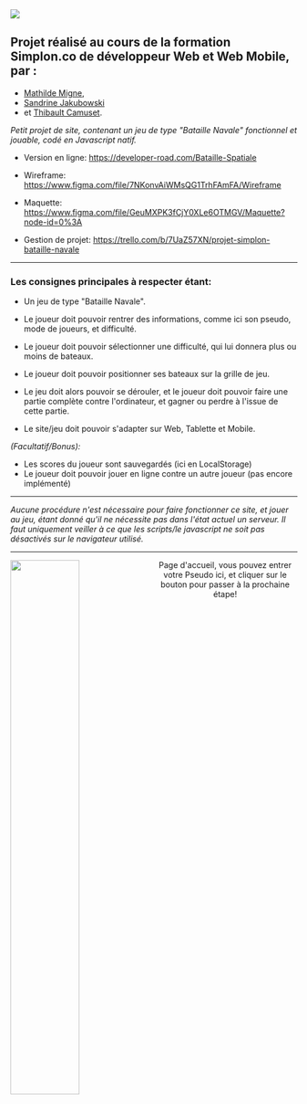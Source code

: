 <img src="https://repository-images.githubusercontent.com/294061858/a3fc3a80-00bc-11eb-828f-db9f52acaf62"/>

## Projet réalisé au cours de la formation Simplon.co de développeur Web et Web Mobile, par :

- [Mathilde Migne](https://github.com/Mathildemgn), 
- [Sandrine Jakubowski](https://github.com/SandrineJa) 
- et [Thibault Camuset](https://github.com/Thibault-Camuset). 

*Petit projet de site, contenant un jeu de type "Bataille Navale" fonctionnel et jouable, codé en Javascript natif.*


- Version en ligne: https://developer-road.com/Bataille-Spatiale


- Wireframe: https://www.figma.com/file/7NKonvAiWMsQG1TrhFAmFA/Wireframe
- Maquette: https://www.figma.com/file/GeuMXPK3fCjY0XLe6OTMGV/Maquette?node-id=0%3A


- Gestion de projet: https://trello.com/b/7UaZ57XN/projet-simplon-bataille-navale


---


### Les consignes principales à respecter étant:

- Un jeu de type "Bataille Navale".
- Le joueur doit pouvoir rentrer des informations, comme ici son pseudo, mode de joueurs, et difficulté.
- Le joueur doit pouvoir sélectionner une difficulté, qui lui donnera plus ou moins de bateaux.
- Le joueur doit pouvoir positionner ses bateaux sur la grille de jeu.
- Le jeu doit alors pouvoir se dérouler, et le joueur doit pouvoir faire une partie complète contre l'ordinateur, et gagner ou perdre à l'issue de cette partie.

- Le site/jeu doit pouvoir s'adapter sur Web, Tablette et Mobile.

*(Facultatif/Bonus):*
- Les scores du joueur sont sauvegardés (ici en LocalStorage)
- Le joueur doit pouvoir jouer en ligne contre un autre joueur (pas encore implémenté)


---


_Aucune procédure n'est nécessaire pour faire fonctionner ce site, et jouer au jeu, étant donné qu'il ne nécessite pas dans l'état actuel un serveur.
Il faut uniquement veiller à ce que les scripts/le javascript ne soit pas désactivés sur le navigateur utilisé._


---

<img src="https://www.developer-road.com/Bataille-Spatiale/IMG/tutorial1.jpg" width="49%" align="left">
<p align="center" vertical-align="middle">Page d'accueil, vous pouvez entrer votre Pseudo ici, et cliquer sur le bouton pour passer à la prochaine étape!</p>


